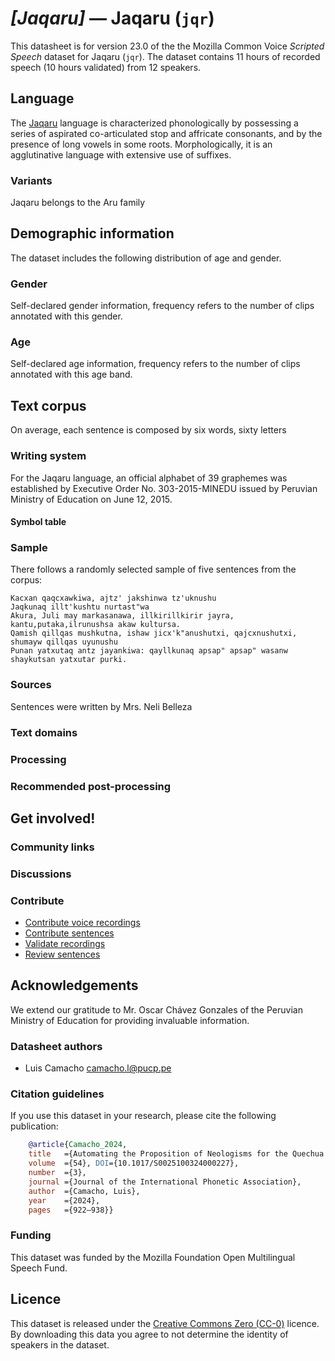 # *[Jaqaru]* &mdash; Jaqaru (`jqr`)

This datasheet is for version 23.0 of the the Mozilla Common Voice *Scripted Speech* dataset 
for Jaqaru (`jqr`). The dataset contains 11 hours of recorded
speech (10 hours validated) from 12 speakers.

## Language

<!-- {{LANGUAGE_DESCRIPTION}} -->
<!-- Provide a brief (1-2 paragraph) description of your language -->
The [Jaqaru](https://bdpi.cultura.gob.pe/lenguas/jaqaru) language is characterized phonologically by possessing a series of aspirated co-articulated stop and affricate consonants, and by the presence of long vowels in some roots. Morphologically, it is an agglutinative language with extensive use of suffixes.
### Variants 

<!-- {{VARIANT_DESCRIPTION}} -->
<!-- @ OPTIONAL @ -->
<!-- Describe the variants (MCV variants) of your language -->
Jaqaru belongs to the Aru family

## Demographic information
<!-- You can get a lot of the information in this section from https://analyzer.cv-toolbox.web.tr/browse -->
The dataset includes the following distribution of age and gender.

### Gender

Self-declared gender information, frequency refers to the number of clips annotated with this gender.

<!-- {{GENDER_TABLE}} -->
<!-- @ AUTOMATICALLY GENERATED @ -->
<!-- 
| Gender | Frequency |
|--------|-----------|
| male, masculine | ? |
| undeclared | ? |
| female, feminine | ? |
-->
### Age

Self-declared age information, frequency refers to the number of clips annotated with this age band.

<!-- {{AGE_TABLE}} -->
<!-- @ AUTOMATICALLY GENERATED @ -->
<!-- 
| Age band | Frequency |
|----------|-----------|
| teens | ? |
| twenties | ? |
| thirties | ? |
| fourties | ? |
| fifties | ? |
   ...if other age ranges are present in your data, add rows...
-->

## Text corpus

<!-- {{TEXT_CORPUS_DESCRIPTION}} -->
<!-- @ OPTIONAL @ -->
<!-- An overview of the text corpus, with information such as average length (in characters and words) of validated sentences. -->
On average, each sentence is composed by six words, sixty letters

### Writing system

<!-- {{WRITING_SYSTEM_DESCRIPTION}} -->
<!-- @ OPTIONAL @ -->
<!-- A description of the writing system (or writing systems) used in the text corpus -->
For the Jaqaru language, an official alphabet of 39 graphemes was established by Executive Order No. 303-2015-MINEDU issued by Peruvian Ministry of Education on June 12, 2015.

#### Symbol table

<!-- {{ALPHABET_TABLE}} -->
<!-- @ OPTIONAL @ -->
<!-- If the writing system is alphabetic, you can include the valid alphabet here -->

### Sample

There follows a randomly selected sample of five sentences from the corpus:
```
Kacxan qaqcxawkiwa, ajtz' jakshinwa tz'uknushu
Jaqkunaq illt'kushtu nurtast"wa                                                                  
Akura, Juli may markasanawa, illkirillkirir jayra, kantu,putaka,ilrunushsa akaw kultursa.
Qamish qillqas mushkutna, ishaw jicx'k"anushutxi, qajcxnushutxi, shumayw qillqas uyunushu
Punan yatxutaq antz jayankiwa: qayllkunaq apsap" apsap" wasanw shaykutsan yatxutar purki.
```

<!-- {{SENTENCES_SAMPLE}} -->

### Sources

<!-- {{SOURCES_LIST}} -->
<!-- @ OPTIONAL @ -->
<!-- A list of sentence sources, can be curated to the top-N -->
Sentences were written by Mrs. Neli Belleza
### Text domains

<!-- {{TEXT_DOMAIN_DESCRIPTION}} -->
<!-- @ OPTIONAL @ -->
<!-- What text domains are represented in the corpus? -->

### Processing

<!-- {{PROCESSING_DESCRIPTION}} -->
<!-- @ OPTIONAL @ -->
<!-- How has the text data been processed -->

### Recommended post-processing

<!-- {{RECOMMENDED_POSTPROCESSING_DESCRIPTION}} -->
<!-- @ OPTIONAL @ -->
<!-- What should people do before they use the data, for example Unicode normalisation -->

## Get involved!

### Community links

<!-- {{COMMUNITY_LINKS_LIST}} -->
<!-- @ OPTIONAL @ -->
<!-- Links to community chats / fora -->

### Discussions

<!-- {{DISCUSSION_LINKS_LIST}} -->
<!-- @ OPTIONAL @ -->
<!-- Any links to discussions, for example on Discourse or other fora or blogs can be included here -->

### Contribute
* [Contribute voice recordings](https://commonvoice.mozilla.org/jqr/speak)
* [Contribute sentences](https://commonvoice.mozilla.org/jqr/write)
* [Validate recordings](https://commonvoice.mozilla.org/jqr/listen)
* [Review sentences](https://commonvoice.mozilla.org/jqr/review)

## Acknowledgements
We extend our gratitude to Mr. Oscar Chávez Gonzales of the Peruvian Ministry of Education for providing invaluable information.

### Datasheet authors

<!-- {{DATASHEET_AUTHORS_LIST}} -->
<!-- A list in the format of: Your Name <email@email.com> -->
* Luis Camacho <camacho.l@pucp.pe>

### Citation guidelines

<!-- {{CITATION_DESCRIPTION}} -->
<!-- @ OPTIONAL @ -->
<!-- If you published a paper and would like people to cite it, you can include the BiBTeX here -->
<!-- Submitted to SIMBig 2025 (Needs confirmation).-->

If you use this dataset in your research, please cite the following publication:

```bibtex
    @article{Camacho_2024, 
    title   ={Automating the Proposition of Neologisms for the Quechua Language},  
    volume  ={54}, DOI={10.1017/S0025100324000227}, 
    number  ={3}, 
    journal ={Journal of the International Phonetic Association}, 
    author  ={Camacho, Luis}, 
    year    ={2024}, 
    pages   ={922–938}} 
```

### Funding

<!-- {{FUNDING_DESCRIPTION}} -->
<!-- @ OPTIONAL @ -->
<!-- If you received any funding, you can include the acknowledgement here -->
This dataset was funded by the Mozilla Foundation Open Multilingual Speech Fund.

## Licence

This dataset is released under the [Creative Commons Zero (CC-0)](https://creativecommons.org/public-domain/cc0/) licence. By downloading this data
you agree to not determine the identity of speakers in the dataset.

